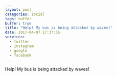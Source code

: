 ```yaml
---
layout: post
categories: social
tags: buffer
buffer: true
title: "Help! My bus is being attacked by waves!"
date: 2017-04-07 17:37:55
services: 
  - twitter
  - instagram
  - google
  - facebook
---
```

Help! My bus is being attacked by waves!
